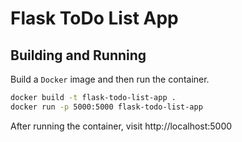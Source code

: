 # Flask ToDo List App

## Building and Running

Build a `Docker` image and then run the container.

```bash
docker build -t flask-todo-list-app .
docker run -p 5000:5000 flask-todo-list-app
```

After running the container, visit http://localhost:5000
